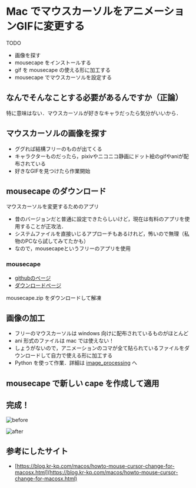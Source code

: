 # Mac でマウスカーソルをアニメーションGIFに変更する

TODO

- 画像を探す
- mousecape をインストールする
- gif を mousecape の使える形に加工する
- mousecape でマウスカーソルを設定する

## なんでそんなことする必要があるんですか（正論）

特に意味はない．マウスカーソルが好きなキャラだったら気分がいいから．

## マウスカーソルの画像を探す

- ググれば結構フリーのものが出てくる
- キャラクターものだったら，pixivやニコニコ静画にドット絵のgifやaniが配布されている
- 好きなGIFを見つけたら作業開始

## mousecape のダウンロード

マウスカーソルを変更するためのアプリ

- 昔のバージョンだと普通に設定できたらしいけど，現在は有料のアプリを使用することが正攻法．
- システムファイルを直接いじるアプローチもあるけれど，怖いので無理（私物のPCなら試してみてたかも）
- なので，mousecapeというフリーのアプリを使用

### mousecape

- [githubのページ](https://github.com/alexzielenski/Mousecape)
- [ダウンロードページ](https://github.com/alexzielenski/Mousecape/releases)

mousecape.zip をダウンロードして解凍

## 画像の加工

- フリーのマウスカーソルは windows 向けに配布されているものがほとんど
- ani 形式のファイルは mac では使えない！
- しょうがないので，アニメーションのコマが全て貼られているファイルをダウンロードして自力で使える形に加工する
- Python を使って作業．詳細は [image_processing]() へ

## mousecape で新しい cape を作成して適用

## 完成！

![before](img/)

![after](img/)

## 参考にしたサイト

- [https://blog.kr-kp.com/macos/howto-mouse-cursor-change-for-macosx.html](https://blog.kr-kp.com/macos/howto-mouse-cursor-change-for-macosx.html)


